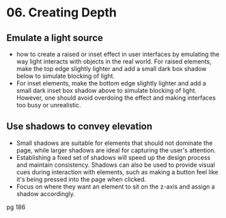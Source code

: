 # 06. Creating Depth

## Emulate a light source

- how to create a raised or inset effect in user interfaces by emulating the way light interacts with objects in the real world. For raised elements, make the top edge slightly lighter and add a small dark box shadow below to simulate blocking of light.
- For inset elements, make the bottom edge slightly lighter and add a small dark inset box shadow above to simulate blocking of light. However, one should avoid overdoing the effect and making interfaces too busy or unrealistic.

## Use shadows to convey elevation

- Small shadows are suitable for elements that should not dominate the page, while larger shadows are ideal for capturing the user's attention.
- Establishing a fixed set of shadows will speed up the design process and maintain consistency. Shadows can also be used to provide visual cues during interaction with elements, such as making a button feel like it's being pressed into the page when clicked.
- Focus on where they want an element to sit on the z-axis and assign a shadow accordingly.

pg 186
